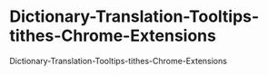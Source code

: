# Dictionary-Translation-Tooltips-tithes-Chrome-Extensions
Dictionary-Translation-Tooltips-tithes-Chrome-Extensions
